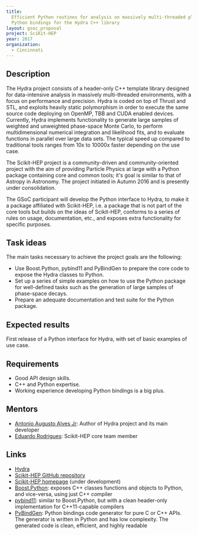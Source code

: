 ```yaml
---
title:
  Efficient Python routines for analysis on massively multi-threaded platforms -
  Python bindings for the Hydra C++ library
layout: gsoc_proposal
project: SciKit-HEP
year: 2017
organization:
  - Cincinnati
---
```


## Description

The Hydra project consists of a header-only C++ template library designed for
data-intensive analysis in massively multi-threaded environments, with a focus
on performance and precision. Hydra is coded on top of Thrust and STL, and
exploits heavily static polymorphism in order to execute the same source code
deploying on OpenMP, TBB and CUDA enabled devices. Currently, Hydra implements
functionality to generate large samples of weighted and unweighted phase-space
Monte Carlo, to perform multidimensional numerical integration and likelihood
fits, and to evaluate functions in parallel over large data sets. The typical
speed up compared to traditional tools ranges from 10x to 10000x faster
depending on the use case.

The Scikit-HEP project is a community-driven and community-oriented project with
the aim of providing Particle Physics at large with a Python package containing
core and common tools; it's goal is similar to that of Astropy in Astronomy. The
project initiated in Autumn 2016 and is presently under consolidation.

The GSoC participant will develop the Python interface to Hydra, to make it a
package affiliated with Scikit-HEP, i.e. a package that is not part of the core
tools but builds on the ideas of Scikit-HEP, conforms to a series of rules on
usage, documentation, etc., and exposes extra functionality for specific
purposes.

## Task ideas

The main tasks necessary to achieve the project goals are the following:

- Use Boost.Python, pybind11 and PyBindGen to prepare the core code to expose
  the Hydra classes to Python.
- Set up a series of simple examples on how to use the Python package for
  well-defined tasks such as the generation of large samples of phase-space
  decays.
- Prepare an adequate documentation and test suite for the Python package.

## Expected results

First release of a Python interface for Hydra, with set of basic examples of use
case.

## Requirements

- Good API design skills.
- C++ and Python expertise.
- Working experience developing Python bindings is a big plus.

## Mentors

- [Antonio Augusto Alves Jr](mailto:aalvesju@cern.ch): Author of Hydra project
  and its main developer
- [Eduardo Rodrigues](mailto:eduardo.rodrigues@cern.ch): Scikit-HEP core team
  member

## Links

- [Hydra](https://github.com/MultithreadCorner/Hydra)
- [Scikit-HEP GitHub repository](https://github.com/scikit-hep/scikit-hep)
- [Scikit-HEP homepage](http://scikit-hep.org/) (under development)
- [Boost.Python](https://wiki.python.org/moin/boost.python): exposes C++ classes
  functions and objects to Python, and vice-versa, using just C++ compiler
- [pybind11](https://github.com/wjakob/pybind11): similar to Boost.Python, but
  with a clean header-only implementation for C++11-capable compilers
- [PyBindGen](http://code.google.com/p/pybindgen): Python bindings code
  generator for pure C or C++ APIs. The generator is written in Python and has
  low complexity. The generated code is clean, efficient, and highly readable
